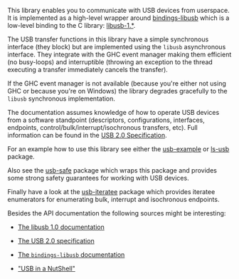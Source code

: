 This library enables you to communicate with USB devices from
userspace. It is implemented as a high-level wrapper around
[bindings-libusb] which is a low-level binding to the C library:
[libusb-1.*].

The USB transfer functions in this library have a simple synchronous
interface (they block) but are implemented using the `libusb`
asynchronous interface. They integrate with the GHC event manager
making them efficient (no busy-loops) and interruptible (throwing an
exception to the thread executing a transfer immediately cancels the
transfer).

If the GHC event manager is not available (because you're either not
using GHC or because you're on Windows) the library degrades
gracefully to the `libusb` synchronous implementation.

The documentation assumes knowledge of how to operate USB devices
from a software standpoint (descriptors, configurations, interfaces,
endpoints, control/bulk/interrupt/isochronous transfers, etc). Full
information can be found in the [USB 2.0 Specification][USB-2.0-spec].

For an example how to use this library see either the [usb-example] or
[ls-usb] package.

Also see the [usb-safe] package which wraps this package and provides
some strong safety guarantees for working with USB devices.

Finally have a look at the [usb-iteratee] package which provides
iteratee enumerators for enumerating bulk, interrupt and isochronous
endpoints.

Besides the API documentation the following sources might be
interesting:

* [The libusb 1.0 documentation](http://libusb.sourceforge.net/api-1.0/)

* [The USB 2.0 specification][USB-2.0-spec]

* [The `bindings-libusb` documentation][bindings-libusb]

* ["USB in a NutShell"](http://www.beyondlogic.org/usbnutshell/usb1.htm)

[bindings-libusb]: http://hackage.haskell.org/package/bindings-libusb
[usb-example]:     https://github.com/basvandijk/usb-example
[ls-usb]:          http://hackage.haskell.org/package/ls-usb
[usb-safe]:        http://hackage.haskell.org/package/usb-safe
[usb-iteratee]:    http://hackage.haskell.org/package/usb-iteratee
[libusb-1.*]:      http://libusb.org/wiki/libusb-1.0
[USB-2.0-spec]:    http://www.usb.org/developers/docs/

